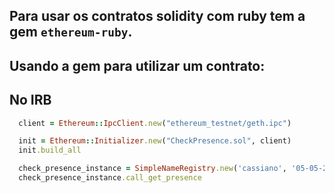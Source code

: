## Para usar os contratos solidity com ruby tem a gem `ethereum-ruby`.
## Usando a gem para utilizar um contrato:

## No IRB
```ruby
  client = Ethereum::IpcClient.new("ethereum_testnet/geth.ipc")

  init = Ethereum::Initializer.new("CheckPresence.sol", client)
  init.build_all

  check_presence_instance = SimpleNameRegistry.new('cassiano', '05-05-2020')
  check_presence_instance.call_get_presence
```
